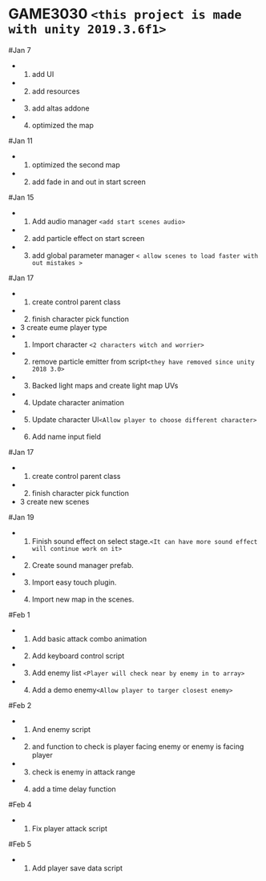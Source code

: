 # GAME3030 `<this project is made with unity 2019.3.6f1>`

#Jan 7
* 1. add UI 
* 2. add resources 
* 3. add altas addone 
* 4. optimized the map 


#Jan 11
* 1. optimized the second map 
* 2. add fade in and out in start screen 

#Jan 15
* 1. Add audio manager `<add start scenes audio>`
* 2. add particle effect on start screen 
* 3. add global parameter manager `< allow scenes to load faster with out mistakes >` 
 

#Jan 17
* 1. create control parent class
* 2. finish character pick function
* 3  create eume player type 
* 1. Import character `<2 characters witch and worrier>`
* 2. remove particle emitter from script`<they have removed since unity 2018 3.0>`
* 3. Backed light maps and create light map UVs
* 4. Update character animation
* 5. Update character UI`<Allow player to choose different character>`
* 6. Add name input field

#Jan 17
* 1. create control parent class
* 2. finish character pick function
* 3  create new scenes

#Jan 19
* 1. Finish sound effect on select stage.`<It can have more sound effect will continue work on it>`
* 2. Create sound manager prefab.
* 3. Import easy touch plugin.
* 4. Import new map in the scenes.

#Feb 1
* 1. Add basic attack combo animation
* 2. Add keyboard control script
* 3. Add enemy list `<Player will check near by enemy in to array>`
* 4. Add a demo enemy`<Allow player to targer closest enemy>`

#Feb 2
* 1. And enemy script
* 2. and function to check is player facing enemy or enemy is facing player
* 3. check is enemy in attack range
* 4. add a time delay function

#Feb 4
* 1. Fix player attack script

#Feb 5
* 1. Add player save data script
